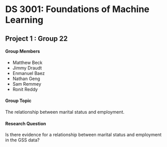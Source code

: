 # DS 3001: Foundations of Machine Learning
## Project 1 : Group 22

#### Group Members
- Matthew Beck
- Jimmy Draudt
- Enmanuel Baez
- Nathan Geng
- Sam Remmey
- Ronit Reddy


#### Group Topic
The relationship between marital status and employment.

#### Research Question
Is there evidence for a relationship between marital status and employment in the GSS data?


